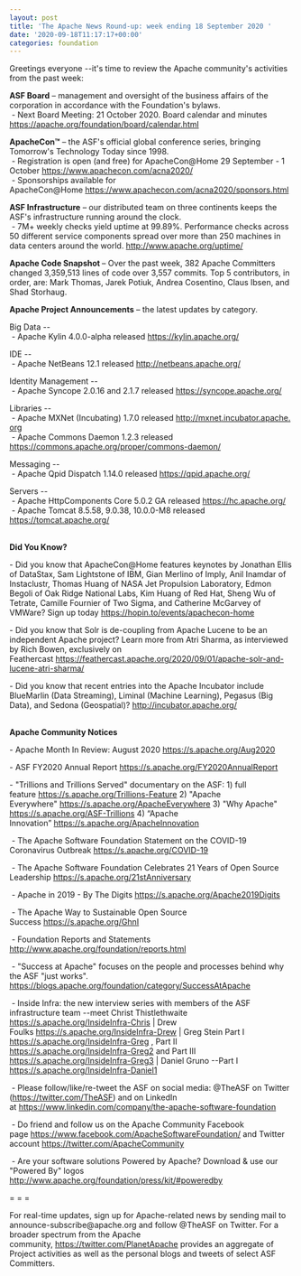 ```yaml
---
layout: post
title: 'The Apache News Round-up: week ending 18 September 2020 '
date: '2020-09-18T11:17:17+00:00'
categories: foundation
---
```

<p></p><p></p><p></p><p></p><p></p><p>Greetings everyone --it's time to review the Apache community's activities from the past week:</p><span style="font-weight: 700;">ASF Board</span>&nbsp;– management and oversight of the business affairs of the corporation in accordance with the Foundation's bylaws.<br>&nbsp;- Next Board Meeting: 21 October 2020. Board calendar and minutes <a href="https://apache.org/foundation/board/calendar.html" target="_blank">https://apache.org/foundation/board/calendar.html</a><p></p><p><span style="font-weight: 700;">ApacheCon™</span>&nbsp;– the ASF's official global conference series, bringing Tomorrow's Technology Today since 1998.<br>&nbsp;- Registration is open (and free) for ApacheCon@Home 29 September - 1 October&nbsp;<a href="https://www.apachecon.com/acna2020/" target="_blank">https://www.apachecon.com/acna2020/</a>&nbsp;<br>&nbsp;- Sponsorships available for ApacheCon@Home&nbsp;<a href="https://www.apachecon.com/acna2020/sponsors.html" target="_blank">https://www.apachecon.com/acna2020/sponsors.html</a>&nbsp;<br></p><p><span style="font-weight: 700;">ASF Infrastructure</span>&nbsp;– our distributed team on three continents keeps the ASF's infrastructure running around the clock.<br>&nbsp;-
 7M+ weekly checks yield uptime at 99.89%. Performance checks across 50 
different service components spread over more than 250 machines in data centers around the world.&nbsp;<a href="http://www.apache.org/uptime/" target="_blank">http://www.apache.org/uptime/</a><br></p><p><b>Apache Code Snapshot&nbsp;</b>– Over the past week, 382 Apache Committers changed 3,359,513 lines of code over 3,557 commits. Top 5 contributors, in order, are: Mark Thomas, Jarek Potiuk, Andrea Cosentino, Claus Ibsen, and Shad Storhaug. &nbsp; <br></p><p><span style="font-weight: 700;">Apache Project Announcements</span>&nbsp;– the latest updates by category.</p><p>Big Data --<br>&nbsp;- Apache Kylin 4.0.0-alpha released <a href="https://kylin.apache.org/" target="_blank">https://kylin.apache.org/</a><br></p><p>IDE -- <br>&nbsp;- Apache <span class="il">NetBeans</span> 12.1 released <a href="http://netbeans.apache.org/" target="_blank" data-saferedirecturl="https://www.google.com/url?q=http://netbeans.apache.org/&amp;source=gmail&amp;ust=1600434852401000&amp;usg=AFQjCNFTuSBoiXSqAbJOfDbsU5pX1EQm5A">http://<span class="il">netbeans</span>.apache.org/</a></p><p></p><p>Identity Management --<br>&nbsp;- Apache <span class="il">Syncope</span> 2.0.16 and 2.1.7 released <a href="https://syncope.apache.org/" rel="noreferrer" target="_blank" data-saferedirecturl="https://www.google.com/url?q=https://syncope.apache.org/&amp;source=gmail&amp;ust=1600434766820000&amp;usg=AFQjCNFJBeGLUMBSkxH4Woo4ksy03fl-Kw">https://<span class="il">syncope</span>.apache.org/</a></p>Libraries --<br>&nbsp;- Apache <span class="il">MXNet</span> (Incubating) 1.7.0 released <a href="http://mxnet.incubator.apache.org" rel="noreferrer" target="_blank" data-saferedirecturl="https://www.google.com/url?q=http://mxnet.incubator.apache.org&amp;source=gmail&amp;ust=1600434543252000&amp;usg=AFQjCNFvH3ixKttIMTpEDUohyPSSn36eIA">http://<span class="il">mxnet</span>.incubator.apache.<wbr>org</a><br>&nbsp;- Apache Commons Daemon 1.2.3 released <a href="https://commons.apache.org/proper/commons-daemon/" target="_blank">https://commons.apache.org/proper/commons-daemon/</a><p></p><p>Messaging --<br>
&nbsp;- Apache <span class="il">Qpid</span> <span class="il">Dispatch</span> 1.14.0 released <a href="https://qpid.apache.org/" rel="noreferrer" target="_blank" data-saferedirecturl="https://www.google.com/url?q=https://qpid.apache.org/&amp;source=gmail&amp;ust=1600435001053000&amp;usg=AFQjCNFkaLCz8xx5t_m77MFsT_oU94aqNg">https://<span class="il">qpid</span>.apache.org/</a><br></p><p>Servers --<br>&nbsp;- Apache <span class="il">HttpComponents</span> <span class="il">Core</span> 5.0.2 GA released <a href="https://hc.apache.org/" target="_blank">https://hc.apache.org/</a><br>&nbsp;- Apache <span class="il">Tomcat</span> 8.5.58, 9.0.38, 10.0.0-M8 released <a href="https://tomcat.apache.org/" rel="noreferrer" target="_blank" data-saferedirecturl="https://www.google.com/url?q=https://tomcat.apache.org/&amp;source=gmail&amp;ust=1600434585399000&amp;usg=AFQjCNGMTN7VTTgokl0ctkpXZqflrlAj5w">https://<span class="il">tomcat</span>.apache.org/</a></p><p><span style="font-weight: 700;"><br>Did You Know?</span></p><p>- Did you know that ApacheCon@Home features keynotes by Jonathan Ellis of DataStax, Sam Lightstone of IBM, Gian Merlino of Imply, Anil Inamdar of Instaclustr, Thomas Huang of NASA Jet Propulsion Laboratory, Edmon Begoli of Oak Ridge National Labs, Kim Huang of Red Hat, Sheng Wu of Tetrate, Camille Fournier of Two Sigma, and Catherine McGarvey of VMWare? Sign up today&nbsp;<a href="https://hopin.to/events/apachecon-home" target="_blank">https://hopin.to/events/apachecon-home</a>&nbsp; &nbsp;<br></p><p>- Did you know that Solr is de-coupling from Apache Lucene to be an independent Apache project? Learn more from Atri Sharma, as interviewed by Rich Bowen, exclusively on Feathercast&nbsp;<a href="https://feathercast.apache.org/2020/09/01/apache-solr-and-lucene-atri-sharma/">https://feathercast.apache.org/2020/09/01/apache-solr-and-lucene-atri-sharma/</a><br></p><p>- Did you know that recent entries into the Apache Incubator include BlueMarlin (Data Streaming), Liminal (Machine Learning), Pegasus (Big Data), and Sedona (Geospatial)?&nbsp;<a href="http://incubator.apache.org/" target="_blank">http://incubator.apache.org/</a>&nbsp;&nbsp;<br></p><p><span style="font-weight: 700;"><br>Apache Community Notices</span><span style="font-size: 14px;"><br></span></p><p>- Apache Month In Review: August 2020 <a href="https://s.apache.org/Aug2020" rel="noreferrer" target="_blank" data-saferedirecturl="https://www.google.com/url?q=https://s.apache.org/Aug2020&amp;source=gmail&amp;ust=1599214965682000&amp;usg=AFQjCNETk62nvU-_ajNy-ZS5tOCQkUXL1w">https://s.apache.org/Aug2020</a></p><p><span style="font-size: 14px;">- ASF FY2020 Annual Report </span><a href="https://s.apache.org/FY2020AnnualReport" target="_blank">https://s.apache.org/FY2020AnnualReport</a>&nbsp;</p><p>-
 "Trillions and Trillions Served" documentary on the ASF: 1) full feature&nbsp;<a href="https://s.apache.org/Trillions-Feature" target="_blank">https://s.apache.org/Trillions-Feature</a>&nbsp;2) "Apache Everywhere"&nbsp;<a href="https://s.apache.org/ApacheEverywhere" target="_blank">https://s.apache.org/ApacheEverywhere</a>&nbsp;3) "Why Apache" <a href="https://s.apache.org/ASF-Trillions" target="_blank">https://s.apache.org/ASF-Trillions</a>&nbsp;4)&nbsp;“Apache Innovation”&nbsp;<a href="https://s.apache.org/ApacheInnovation" target="_blank">https://s.apache.org/ApacheInnovation</a>&nbsp;</p><p>&nbsp;- The Apache Software Foundation Statement on the COVID-19 Coronavirus Outbreak <a href="https://s.apache.org/COVID-19" target="_blank">https://s.apache.org/COVID-19</a>&nbsp;&nbsp;</p><p>&nbsp;- The Apache Software Foundation Celebrates 21 Years of Open Source Leadership&nbsp;<a href="https://s.apache.org/21stAnniversary" rel="noreferrer" target="_blank" data-saferedirecturl="https://www.google.com/url?q=https://s.apache.org/21stAnniversary&amp;source=gmail&amp;ust=1586580638108000&amp;usg=AFQjCNHhBfHrSsg8TFX4Lwsa4GFZdonhcA">https://s.apache.org/21stAnniv<wbr>ersary</a></p><p>&nbsp;- Apache in 2019 - By The Digits&nbsp;<a href="https://s.apache.org/Apache2019Digits">https://s.apache.org/Apache2019Digits</a></p><p>&nbsp;- The Apache Way to Sustainable Open Source Success&nbsp;<a href="https://s.apache.org/GhnI">https://s.apache.org/GhnI</a></p><p>&nbsp;- Foundation Reports and Statements <a href="http://www.apache.org/foundation/reports.html" target="_blank">http://www.apache.org/foundation/reports.html</a><br></p><p>&nbsp;- "Success at Apache" focuses on the people and processes behind why the ASF "just works". <a href="https://blogs.apache.org/foundation/category/SuccessAtApache" target="_blank">https://blogs.apache.org/foundation/category/SuccessAtApache</a><br></p><div><p>&nbsp;- Inside Infra: the new interview series with members of the ASF infrastructure team --meet Christ Thistlethwaite <a href="https://s.apache.org/InsideInfra-Chris" target="_blank">https://s.apache.org/InsideInfra-Chris</a>&nbsp;| Drew Foulks&nbsp;<a href="https://s.apache.org/InsideInfra-Drew" rel="noreferrer" target="_blank" data-saferedirecturl="https://www.google.com/url?q=https://s.apache.org/InsideInfra-Drew&amp;source=gmail&amp;ust=1588339104628000&amp;usg=AFQjCNF9dVEn48pV7o9HBG14sP9uprU8Xw">https://s.apache.org/InsideInf<wbr>ra-Drew</a>&nbsp;| Greg Stein Part I <a href="https://s.apache.org/InsideInfra-Greg" target="_blank">https://s.apache.org/InsideInfra-Greg</a> , Part II <a href="https://s.apache.org/InsideInfra-Greg2" target="_blank">https://s.apache.org/InsideInfra-Greg2</a> and Part III <a href="https://s.apache.org/InsideInfra-Greg3" target="_blank">https://s.apache.org/InsideInfra-Greg3</a> | Daniel Gruno --Part I <a href="https://s.apache.org/InsideInfra-Daniel1" target="_blank">https://s.apache.org/InsideInfra-Daniel1</a><br></p></div><div><p>&nbsp;- Please follow/like/re-tweet the ASF on social media: @TheASF on Twitter (<a href="https://twitter.com/TheASF">https://twitter.com/TheASF</a>) and on LinkedIn at&nbsp;<a href="https://www.linkedin.com/company/the-apache-software-foundation">https://www.linkedin.com/company/the-apache-software-foundation</a></p><p>&nbsp;- Do friend and follow us on the Apache Community Facebook page&nbsp;<a href="https://www.facebook.com/ApacheSoftwareFoundation/">https://www.facebook.com/ApacheSoftwareFoundation/</a>&nbsp;and Twitter account&nbsp;<a href="https://twitter.com/ApacheCommunity">https://twitter.com/ApacheCommunity</a></p></div><div>&nbsp;- Are your software solutions Powered by Apache? Download &amp; use our "Powered By" logos <a href="http://www.apache.org/foundation/press/kit/#poweredby" target="_blank">http://www.apache.org/foundation/press/kit/#poweredby</a><br></div><p><span class="LrzXr"></span><span class="LrzXr"></span></p><div><p>= = =</p><p>For
 real-time updates, sign up for Apache-related news by sending mail to 
announce-subscribe@apache.org and follow @TheASF on Twitter. For a 
broader spectrum from the Apache community,&nbsp;<a href="https://twitter.com/PlanetApache">https://twitter.com/PlanetApache</a>&nbsp;provides an aggregate of Project activities as well as the personal blogs and tweets of select ASF Committers.</p></div><p></p><p></p><p></p><p></p><p></p>
